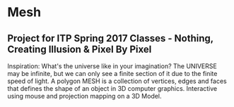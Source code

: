 # Mesh
<h2>Project for ITP Spring 2017 Classes - Nothing, Creating Illusion & Pixel By Pixel</h2>
<td>Inspiration: What's the universe like in your imagination? The UNIVERSE may be infinite, but we can only see a finite section of it due to the finite speed of light. A polygon MESH is a collection of vertices, edges and faces that defines the shape of an object in 3D computer graphics.</td>
<td>Interactive using mouse and projection mapping on a 3D Model.</td>
